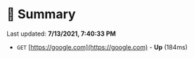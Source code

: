 # 📖 Summary
Last updated: **7/13/2021, 7:40:33 PM**

- `GET` [https://google.com](https://google.com) - **Up** (184ms)
